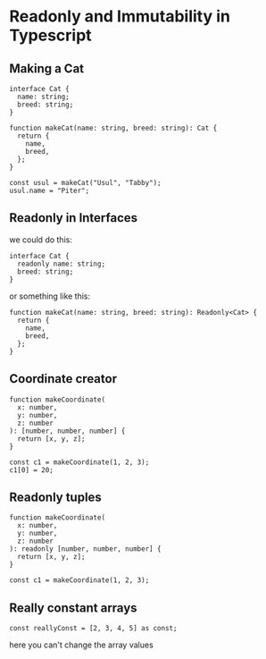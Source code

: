 # Readonly and Immutability in Typescript

## Making a Cat

```
interface Cat {
  name: string;
  breed: string;
}

function makeCat(name: string, breed: string): Cat {
  return {
    name,
    breed,
  };
}

const usul = makeCat("Usul", "Tabby");
usul.name = "Piter";
```

## Readonly in Interfaces

we could do this:

```
interface Cat {
  readonly name: string;
  breed: string;
}
```

or something like this:

```
function makeCat(name: string, breed: string): Readonly<Cat> {
  return {
    name,
    breed,
  };
}
```

## Coordinate creator

```
function makeCoordinate(
  x: number,
  y: number,
  z: number
): [number, number, number] {
  return [x, y, z];
}

const c1 = makeCoordinate(1, 2, 3);
c1[0] = 20;
```

## Readonly tuples

```
function makeCoordinate(
  x: number,
  y: number,
  z: number
): readonly [number, number, number] {
  return [x, y, z];
}

const c1 = makeCoordinate(1, 2, 3);
```

## Really constant arrays

```
const reallyConst = [2, 3, 4, 5] as const;
```

here you can't change the array values
